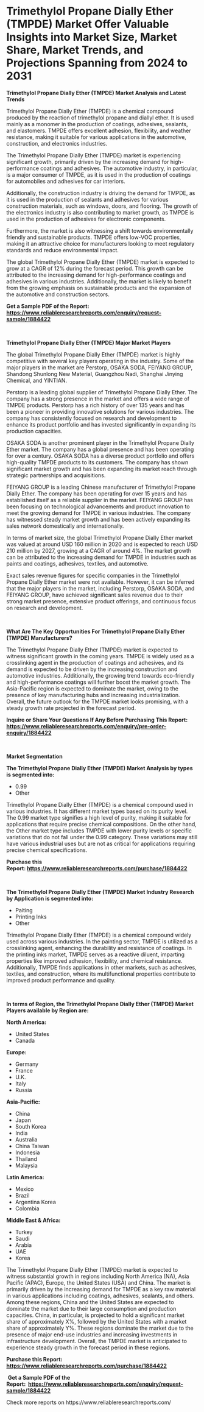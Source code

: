 <p><h1>Trimethylol Propane Dially Ether (TMPDE) Market Offer Valuable Insights into Market Size, Market Share, Market Trends, and Projections Spanning from 2024 to 2031</h1></p><p><strong>Trimethylol Propane Dially Ether (TMPDE) Market Analysis and Latest Trends</strong></p>
<p><p>Trimethylol Propane Dially Ether (TMPDE) is a chemical compound produced by the reaction of trimethylol propane and diallyl ether. It is used mainly as a monomer in the production of coatings, adhesives, sealants, and elastomers. TMPDE offers excellent adhesion, flexibility, and weather resistance, making it suitable for various applications in the automotive, construction, and electronics industries.</p><p>The Trimethylol Propane Dially Ether (TMPDE) market is experiencing significant growth, primarily driven by the increasing demand for high-performance coatings and adhesives. The automotive industry, in particular, is a major consumer of TMPDE, as it is used in the production of coatings for automobiles and adhesives for car interiors.</p><p>Additionally, the construction industry is driving the demand for TMPDE, as it is used in the production of sealants and adhesives for various construction materials, such as windows, doors, and flooring. The growth of the electronics industry is also contributing to market growth, as TMPDE is used in the production of adhesives for electronic components.</p><p>Furthermore, the market is also witnessing a shift towards environmentally friendly and sustainable products. TMPDE offers low-VOC properties, making it an attractive choice for manufacturers looking to meet regulatory standards and reduce environmental impact.</p><p>The global Trimethylol Propane Dially Ether (TMPDE) market is expected to grow at a CAGR of 12% during the forecast period. This growth can be attributed to the increasing demand for high-performance coatings and adhesives in various industries. Additionally, the market is likely to benefit from the growing emphasis on sustainable products and the expansion of the automotive and construction sectors.</p></p>
<p><strong>Get a Sample PDF of the Report:&nbsp; <a href="https://www.reliableresearchreports.com/enquiry/request-sample/1884422">https://www.reliableresearchreports.com/enquiry/request-sample/1884422</a></strong></p>
<p>&nbsp;</p>
<p><strong>Trimethylol Propane Dially Ether (TMPDE) Major Market Players</strong></p>
<p><p>The global Trimethylol Propane Dially Ether (TMPDE) market is highly competitive with several key players operating in the industry. Some of the major players in the market are Perstorp, OSAKA SODA, FEIYANG GROUP, Shandong Shunlong New Material, Guangzhou Nadi, Shanghai Jinying Chemical, and YINTIAN.</p><p>Perstorp is a leading global supplier of Trimethylol Propane Dially Ether. The company has a strong presence in the market and offers a wide range of TMPDE products. Perstorp has a rich history of over 135 years and has been a pioneer in providing innovative solutions for various industries. The company has consistently focused on research and development to enhance its product portfolio and has invested significantly in expanding its production capacities.</p><p>OSAKA SODA is another prominent player in the Trimethylol Propane Dially Ether market. The company has a global presence and has been operating for over a century. OSAKA SODA has a diverse product portfolio and offers high-quality TMPDE products to its customers. The company has shown significant market growth and has been expanding its market reach through strategic partnerships and acquisitions.</p><p>FEIYANG GROUP is a leading Chinese manufacturer of Trimethylol Propane Dially Ether. The company has been operating for over 15 years and has established itself as a reliable supplier in the market. FEIYANG GROUP has been focusing on technological advancements and product innovation to meet the growing demand for TMPDE in various industries. The company has witnessed steady market growth and has been actively expanding its sales network domestically and internationally.</p><p>In terms of market size, the global Trimethylol Propane Dially Ether market was valued at around USD 160 million in 2020 and is expected to reach USD 210 million by 2027, growing at a CAGR of around 4%. The market growth can be attributed to the increasing demand for TMPDE in industries such as paints and coatings, adhesives, textiles, and automotive.</p><p>Exact sales revenue figures for specific companies in the Trimethylol Propane Dially Ether market were not available. However, it can be inferred that the major players in the market, including Perstorp, OSAKA SODA, and FEIYANG GROUP, have achieved significant sales revenue due to their strong market presence, extensive product offerings, and continuous focus on research and development.</p></p>
<p>&nbsp;</p>
<p><strong>What Are The Key Opportunities For Trimethylol Propane Dially Ether (TMPDE) Manufacturers?</strong></p>
<p><p>The Trimethylol Propane Dially Ether (TMPDE) market is expected to witness significant growth in the coming years. TMPDE is widely used as a crosslinking agent in the production of coatings and adhesives, and its demand is expected to be driven by the increasing construction and automotive industries. Additionally, the growing trend towards eco-friendly and high-performance coatings will further boost the market growth. The Asia-Pacific region is expected to dominate the market, owing to the presence of key manufacturing hubs and increasing industrialization. Overall, the future outlook for the TMPDE market looks promising, with a steady growth rate projected in the forecast period.</p></p>
<p><strong>Inquire or Share Your Questions If Any Before Purchasing This Report: <a href="https://www.reliableresearchreports.com/enquiry/pre-order-enquiry/1884422">https://www.reliableresearchreports.com/enquiry/pre-order-enquiry/1884422</a></strong></p>
<p>&nbsp;</p>
<p><strong>Market Segmentation</strong></p>
<p><strong>The Trimethylol Propane Dially Ether (TMPDE) Market Analysis by types is segmented into:</strong></p>
<p><ul><li>0.99</li><li>Other</li></ul></p>
<p><p>Trimethylol Propane Dially Ether (TMPDE) is a chemical compound used in various industries. It has different market types based on its purity level. The 0.99 market type signifies a high level of purity, making it suitable for applications that require precise chemical compositions. On the other hand, the Other market type includes TMPDE with lower purity levels or specific variations that do not fall under the 0.99 category. These variations may still have various industrial uses but are not as critical for applications requiring precise chemical specifications.</p></p>
<p><strong>Purchase this Report:&nbsp;<a href="https://www.reliableresearchreports.com/purchase/1884422">https://www.reliableresearchreports.com/purchase/1884422</a></strong></p>
<p>&nbsp;</p>
<p><strong>The Trimethylol Propane Dially Ether (TMPDE) Market Industry Research by Application is segmented into:</strong></p>
<p><ul><li>Paiting</li><li>Printing Inks</li><li>Other</li></ul></p>
<p><p>Trimethylol Propane Dially Ether (TMPDE) is a chemical compound widely used across various industries. In the painting sector, TMPDE is utilized as a crosslinking agent, enhancing the durability and resistance of coatings. In the printing inks market, TMPDE serves as a reactive diluent, imparting properties like improved adhesion, flexibility, and chemical resistance. Additionally, TMPDE finds applications in other markets, such as adhesives, textiles, and construction, where its multifunctional properties contribute to improved product performance and quality.</p></p>
<p>&nbsp;</p>
<p><strong>In terms of Region, the Trimethylol Propane Dially Ether (TMPDE) Market Players available by Region are:</strong></p>
<p>
    <p> <strong> North America: </strong>
        <ul>
            <li>United States</li>
            <li>Canada</li>
        </ul>
        </p> 
    <p> <strong> Europe: </strong>
        <ul>
            <li>Germany</li>
            <li>France</li>
            <li>U.K.</li>
            <li>Italy</li>
            <li>Russia</li>
        </ul>
        </p> 
    <p> <strong> Asia-Pacific: </strong>
        <ul>
            <li>China</li>
            <li>Japan</li>
            <li>South Korea</li>
            <li>India</li>
            <li>Australia</li>
            <li>China Taiwan</li>
            <li>Indonesia</li>
            <li>Thailand</li>
            <li>Malaysia</li>
        </ul>
        </p> 
    <p> <strong> Latin America: </strong>
        <ul>
            <li>Mexico</li>
            <li>Brazil</li>
            <li>Argentina Korea</li>
            <li>Colombia</li>
        </ul>
        </p> 
    <p> <strong> Middle East & Africa: </strong>
        <ul>
            <li>Turkey</li>
            <li>Saudi</li>
            <li>Arabia</li>
            <li>UAE</li>
            <li>Korea</li>
        </ul>
    </p>
    </p>
<p><p>The Trimethylol Propane Dially Ether (TMPDE) market is expected to witness substantial growth in regions including North America (NA), Asia Pacific (APAC), Europe, the United States (USA) and China. The market is primarily driven by the increasing demand for TMPDE as a key raw material in various applications including coatings, adhesives, sealants, and others. Among these regions, China and the United States are expected to dominate the market due to their large consumption and production capacities. China, in particular, is projected to hold a significant market share of approximately X%, followed by the United States with a market share of approximately Y%. These regions dominate the market due to the presence of major end-use industries and increasing investments in infrastructure development. Overall, the TMPDE market is anticipated to experience steady growth in the forecast period in these regions.</p></p>
<p><strong>Purchase this Report: <a href="https://www.reliableresearchreports.com/purchase/1884422">https://www.reliableresearchreports.com/purchase/1884422</a></strong></p>
<p>&nbsp;<strong>Get a Sample PDF of the Report:&nbsp;&nbsp;<a href="https://www.reliableresearchreports.com/enquiry/request-sample/1884422">https://www.reliableresearchreports.com/enquiry/request-sample/1884422</a></strong></p>
<p><strong></strong></p>
<p>Check more reports on https://www.reliableresearchreports.com/</p>